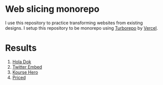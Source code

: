 # Web slicing monorepo

I use this repository to practice transforming websites from existing designs. I setup this repository to be monorepo using [Turborepo](https://turbo.build/repo) by [Vercel](https://vercel.com/).

# Results

1. [Hola Dok](https://web-slicing.web.app/)
2. [Twitter Embed](https://twitter-embed-02.web.app/)
3. [Kourse Hero](https://kourse-hero-03.web.app/)
4. [Priced](https://priced-04.web.app/)

